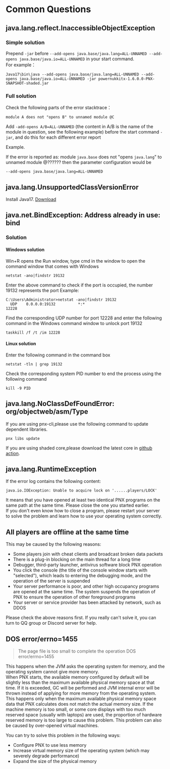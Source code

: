 # Common Questions 

## java.lang.reflect.InaccessibleObjectException  
### Simple solution
Prepend `-jar` before `--add-opens java.base/java.lang=ALL-UNNAMED --add-opens java.base/java.io=ALL-UNNAMED` in your start command.  
For example：
```
Java17\bin\java --add-opens java.base/java.lang=ALL-UNNAMED --add-opens java.base/java.io=ALL-UNNAMED -jar powernukkitx-1.6.0.0-PNX-SNAPSHOT-shaded.jar
```
### Full solution
Check the following parts of the error stacktrace：
```
module A does not "opens B" to unnamed module @C
```
Add `-add-opens A/B=ALL-UNNAMED` (the content in A/B is the name of the module in question, see the following example) before the start command `-jar`, and do this for each different error report  

Example.

If the error is reported as: module `java.base` does not "opens `java.lang`" to unnamed module @?????? then the parameter configuration would be
```
--add-opens java.base/java.lang=ALL-UNNAMED
```

## java.lang.UnsupportedClassVersionError
Install Java17. [Download](https://mirrors.tuna.tsinghua.edu.cn/Adoptium/17/jre/x64/windows/OpenJDK17U-jre_x64_windows_hotspot_17.0.3_7.zip)
## java.net.BindException: Address already in use: bind
### Solution
#### Windows solution
Win+R opens the Run window, type cmd in the window to open the command window that comes with Windows
```
netstat -ano|findstr 19132
```
Enter the above command to check if the port is occupied, the number 19132 represents the port
Example:
```
C:\Users\Administrator>netstat -ano|findstr 19132
  UDP    0.0.0.0:19132          *:*                                    12228
```
Find the corresponding UDP number for port 12228 and enter the following command in the Windows command window to unlock port 19132
```
taskkill /f /t /im 12228
```
#### Linux solution  
Enter the following command in the command box
```
netstat -tln | grep 19132
```
Check the corresponding system PID number to end the process using the following command
```
kill -9 PID
```

## java.lang.NoClassDefFoundError: org/objectweb/asm/Type  
If you are using pnx-cli,please use the following command to update dependent libraries.
```
pnx libs update
```
If you are using shaded core,please download the latest core in [github action](https://github.com/PowerNukkitX/PowerNukkitX/actions).

## java.lang.RuntimeException

If the error log contains the following content:    
```
java.io.IOException: Unable to acquire lock on '......players/LOCK'
```

It means that you have opened at least two identical PNX programs on the same path at the same time. 
Please close the one you started earlier.  
If you don't even know how to close a program, please restart your server
to solve the problem and learn how to use your operating system correctly.

## All players are offline at the same time  

This may be caused by the following reasons:  

- Some players join with cheat clients and broadcast broken data packets
- There is a plug-in blocking on the main thread for a long time
- Debugger, third-party launcher, antivirus software block PNX operation
- You click the console (the title of the console window starts with "selected"), which leads to entering the debugging mode, and the operation of the server is suspended
- Your server performance is poor, and other high occupancy programs are opened at the same time. The system suspends the operation of PNX to ensure the operation of other foreground programs
- Your server or service provider has been attacked by network, such as DDOS

Please check the above reasons first. If you really can't solve it, you can turn to QQ group or Discord server for help.

## DOS error/errno=1455

> The page file is too small to complete the operation 
> DOS error/errno=1455

This happens when the JVM asks the operating system for memory, and the operating system cannot give more memory.  
When PNX starts, the available memory configured by default will be slightly less than the maximum available physical memory space at that time. 
If it is exceeded, GC will be performed and JVM internal error will be thrown instead of applying for more memory from the operating system.
This happens only when the maximum available physical memory space data that PNX calculates does not match the actual memory size.
If the machine memory is too small, or some core displays with too much reserved space (usually with laptops) are used, the proportion of hardware reserved memory is too large to cause this problem.
This problem can also be caused by over-opened virtual machines.

You can try to solve this problem in the following ways:  

- Configure PNX to use less memory
- Increase virtual memory size of the operating system (which may severely degrade performance)
- Expand the size of the physical memory